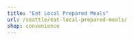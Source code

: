 ```yaml
---
title: "Eat Local Prepared Meals"
url: /seattle/eat-local-prepared-meals/
shop: convenience
---
```

